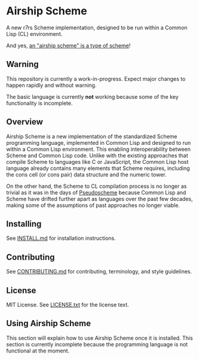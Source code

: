 Airship Scheme
==============

A new r7rs Scheme implementation, designed to be run within a Common
Lisp (CL) environment.

And yes, [an "airship scheme" is a type of
scheme](https://en.wikipedia.org/wiki/Imperial_Airship_Scheme)!

Warning
-------

This repository is currently a work-in-progress. Expect major changes
to happen rapidly and without warning.

The basic language is currently **not** working because some of the
key functionality is incomplete.

Overview
--------

Airship Scheme is a new implementation of the standardized Scheme
programming language, implemented in Common Lisp and designed to run
within a Common Lisp environment. This enabling interoperability
between Scheme and Common Lisp code. Unlike with the existing
approaches that compile Scheme to languages like C or JavaScript, the
Common Lisp host language already contains many elements that Scheme
requires, including the cons cell (or cons pair) data structure and
the numeric tower.

On the other hand, the Scheme to CL compilation process is no longer
as trivial as it was in the days of
[Pseudoscheme](http://mumble.net/~jar/pseudoscheme/) because Common
Lisp and Scheme have drifted further apart as languages over the past
few decades, making some of the assumptions of past approaches no
longer viable.

Installing
----------

See [INSTALL.md](INSTALL.md) for installation instructions.

Contributing
------------

See [CONTRIBUTING.md](CONTRIBUTING.md) for contributing, terminology,
and style guidelines.

License
-------

MIT License. See [LICENSE.txt](LICENSE.txt) for the license text.

Using Airship Scheme
--------------------

This section will explain how to use Airship Scheme once it is
installed. This section is currently incomplete because the
programming language is not functional at the moment.
